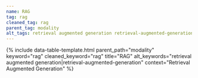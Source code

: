 ```yaml
---
name: RAG
tag: rag
cleaned_tag: rag
parent_tag: modality
alt_tags: retrieval augmented generation retrieval-augmented-generation
---
```


{% include data-table-template.html 
  parent_path="modality" 
  keyword="rag" 
  cleaned_keyword="rag" 
  title="RAG"
  alt_keywords="retrieval augmented generation|retrieval-augmented-generation"
  context="Retrieval Augmented Generation"
%}

